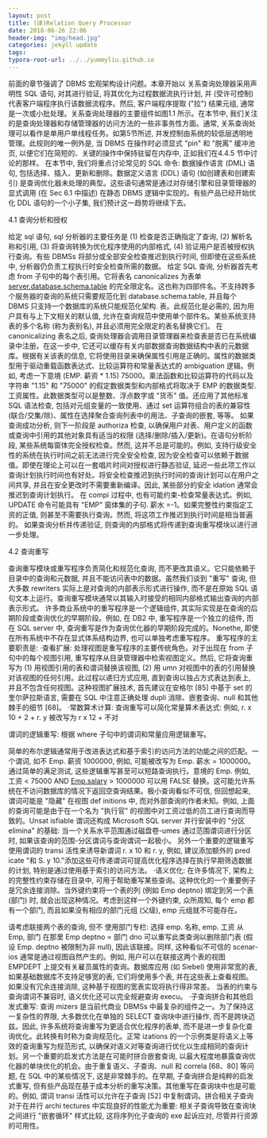 ```yaml
---
layout: post
title: (译)Relation Query Processor
date: 2018-06-26 22:06
header-img: "img/head.jpg"
categories: jekyll update
tags:
typora-root-url: ../../yummyliu.github.io
---
```


前面的章节强调了 DBMS 宏观架构设计问题。本章开始以
关系查询处理器采用声明性 SQL 语句, 对其进行验证, 将其优化为过程数据流执行计划, 并 (受许可控制) 代表客户端程序执行该数据流程序。然后, 客户端程序提取 ("拉") 结果元组, 通常是一次或小批处理。关系查询处理器的主要组件如图1.1 所示。在本节中, 我们关注的是查询处理器和存储管理器的访问方法的一些非事务性方面。通常, 关系查询处理可以看作是单用户单线程任务。如第5节所述, 并发控制由系统的较低层透明地管理。此规则的唯一例外是, 当 DBMS 在操作时必须显式 "pin" 和 "脱离" 缓冲池页, 以便它们在简短的、关键的操作中保持驻留在内存中, 正如我们在4.4.5 节中讨论的那样。
在本节中, 我们将重点讨论常见的 SQL 命令: 数据操作语言 (DML) 语句, 包括选择、插入、更新和删除。数据定义语言 (DDL) 语句 (如创建表和创建索引) 是查询优化器未处理的典型。这些语句通常是通过对存储引擎和目录管理器的显式调用 (在 Sec 6.1 中描述) 在静态 DBMS 逻辑中实现的。有些产品已经开始优化 DDL 语句的一个小子集, 我们预计这一趋势将继续下去。



4.1 查询分析和授权

 给定 sql 语句, sql 分析器的主要任务是 (1) 检查是否正确指定了查询, (2) 解析名称和引用, (3) 将查询转换为优化程序使用的内部格式, (4) 验证用户是否被授权执行查询。有些 DBMSs 将部分或全部安全检查推迟到执行时间, 但即使在这些系统中, 分析器仍负责工程执行时安全检查所需的数据。 给定 SQL 查询, 分析器首先考虑 from 子句中的每个表引用。它将表名 canonicalizes 为表单 [server.database.schema.table](https://ssl.microsofttranslator.com/bv.aspx?from=&to=zh-CHS&a=server.database.schema.table) 的完全限定名。这也称为四部件名。不支持跨多个服务器的查询的系统只需要规范化到 database.schema.table, 并且每个 DBMS 只支持一个数据库的系统只能规范化架构. 表。此规范化是必需的, 因为用户具有与上下文相关的默认值, 允许在查询规范中使用单个部件名。某些系统支持表的多个名称 (称为表别名), 并且必须用完全限定的表名替换它们。 在 canonicalizing 表名之后, 查询处理器会调用目录管理器来检查表是否已在系统编录中注册。在这一步中, 它还可以缓存有关内部数据查询数据结构中表的元数据库。根据有关该表的信息, 它将使用目录来确保属性引用是正确的。属性的数据类型用于驱动重载函数表达式、比较运算符和常量表达式的 ambiguation 逻辑。例如, 考虑一下意境 (EMP. 薪资 * 1.15) 75000。乘法函数和比较运算符的代码以及字符串 "1.15" 和 "75000" 的假定数据类型和内部格式将取决于 EMP 的数据类型. 工资属性。此数据类型可以是整数、浮点数字或 "货币" 值。还应用了其他标准 SQL 语法检查, 包括对元组变量的一致使用、通过 set 运算符组合的表的兼容性 (联合/交集/除)、属性在选择聚合查询列表中的用法、子查询的嵌套, 等等。 如果查询成功分析, 则下一阶段是 authoriza 检查, 以确保用户对表、用户定义的函数或查询中引用的其他对象具有适当的权限 (选择/删除/插入/更新)。在语句分析阶段, 某些系统每窗体完全授权检查。然而, 这并不总是可能的。例如, 支持行级安全性的系统在执行时间之前无法进行完全安全检查, 因为安全检查可以依赖于数据值。即使在理论上可以在一套唱片时间对授权进行静态验证, 延迟一些此项工作以查询计划执行时间也有好处。将安全检查推迟到执行时间的查询计划可以在用户之间共享, 并且在安全更改时不需要重新编译。因此, 某些部分的安全 idation 通常会推迟到查询计划执行。 在 compi 过程中, 也有可能约束-检查常量表达式。例如, UPDATE 命令可能具有 "EMP" 窗体集的子句. 薪水 =-1。如果完整性约束指定工资的正值, 则甚至不需要执行查询。然而, 将这项工作推迟到执行时间是相当普遍的。 如果查询分析并传递验证, 则查询的内部格式将传递到查询重写模块以进行进一步处理。

4.2 查询重写

查询重写模块或重写程序负责简化和规范化查询, 而不更改其语义。它只能依赖于目录中的查询和元数据, 并且不能访问表中的数据。虽然我们谈到 "重写" 查询, 但大多数 rewriters 实际上是对查询的内部表示形式进行操作, 而不是在原始 SQL 语句文本上运行。查询重写模块通常以其输入时接受的相同内部格式输出查询的内部表示形式。
许多商业系统中的重写程序是一个逻辑组件, 其实际实现是在查询的后期阶段或查询优化的早期阶段。例如, 在 DB2 中, 重写程序是一个独立的组件, 而在 SQL server 中, 查询重写是作为查询优化器的早期阶段完成的。Nonethe, 即使在所有系统中不存在显式体系结构边界, 也可以单独考虑重写程序。
重写程序的主要职责是:
·查看扩展: 处理视图是重写程序的主要传统角色。对于出现在 from 子句中的每个视图引用, 重写程序从目录管理器中检索视图定义。然后, 它将查询重写为 (1) 用视图引用的表和谓词替换该视图, (2) 用 umn 对视图中的表的引用替换对该视图的任何引用。此过程以递归方式应用, 直到查询以独占方式表达到表上, 并且不包含任何视图。这种视图扩展技术, 首先建议在安格尔 [85] 中基于 set 的奎尔萨拉斯语言, 需要在 SQL 中注意正确处理 dupli 消除、嵌套查询、null 和其他棘手的细节 [68]。
·常数算术计算: 查询重写可以简化常量算术表达式: 例如, r. x 10 + 2 + r. y 被改写为 r x 12 + 不对

谓词的逻辑重写: 根据 where 子句中的谓词和常量应用逻辑重写。

简单的布尔逻辑通常用于改进表达式和基于索引的访问方法的功能之间的匹配。一个谓词, 如不 Emp. 薪资 1000000, 例如, 可能被改写为 Emp. 薪水 = 1000000。通过简单的满足测试, 这些逻辑重写甚至可以短路查询执行。意境的 Emp. 例如, 工资 < 75000 AND [Emp.salary](https://ssl.microsofttranslator.com/bv.aspx?from=&to=zh-CHS&a=Emp.salary) > 1000000 可以用 FALSE 替换。这可能允许系统在不访问数据库的情况下返回空查询结果。极小查询看似不可信, 但回想起来, 谓词可能是 "隐藏" 在视图 def initions 中, 而对外部查询的作者未知。例如, 上面的查询可能是由于在一个名为 "执行官" 的视图中对工资过低的员工进行查询而导致的。Unsat isfiable 谓词还构成 Microsoft SQL server 并行安装中的 "分区 elimina" 的基础: 当一个关系水平范围通过磁盘卷-umes 通过范围谓词进行分区时, 如果该查询的范围-分区谓词与查询谓词一起极小。 另外一个重要的逻辑重写使用谓词的 transi 活性来诱导新谓词 r. x 10 和 r. y, 例如, 建议添加额外的 pred icate "和 S. y 10."添加这些可传递谓词可提高优化程序选择在执行早期筛选数据的计划, 特别是通过使用基于索引的访问方法。 ·语义优化: 在许多情况下, 架构上的完整性约束存储在目录中, 可用于帮助重写某些查询。这种优化的一个重要例子是冗余连接消除。当外键约束将一个表的列 (例如 Emp deptno) 绑定到另一个表 (部门) 时, 就会出现这种情况。考虑到这样一个外键约束, 众所周知, 每个 emp 都有一个部门, 而且如果没有相应的部门元组 (父级), emp 元组就不可能存在。

请考虑联接两个表的查询, 但不
使用部门专栏:
    选择 emp. 名称, emp. 工资
      从 Emp, 部门
      在那里 Emp deptno = 部门 dno
可以重写此类查询以删除部门表 (假设 Emp. deptno 被限制为非 null), 因此该联接。同样, 这种看似不可信的 scenar-ios 通常是通过视图自然产生的。例如, 用户可以在联接这两个表的视图 EMPDEPT 上提交有关雇员属性的查询。数据库应用 (如 Siebel) 使用非常宽的表, 如果基础数据库不支持足够宽的表, 它们将使用多个表, 并在这些表上查看视图。如果没有冗余连接消除, 这种基于视图的宽表实现将执行得非常差。
当表的约束与查询谓词不兼容时, 语义优化还可以完全规避查询 execu。
·子查询拼合和其他启发式重写: 查询 mizers 是当前代商业 DBMSs 中最复杂的组件之一。为了保持这一复杂性的界限, 大多数优化在单独的 SELECT 查询块中进行操作, 而不是跨块迈兹。因此, 许多系统将查询重写为更适合优化程序的表单, 而不是进一步复杂化查询优化。此转换有时称为查询规范化。正常 izations 的一个示例类是将语义上等效的查询重写为规范形式, 以确保对语义对等查询进行优化以生成相同的查询计划。另一个重要的启发式方法是在可能时拼合嵌套查询, 以最大程度地暴露查询优化器的单块优化的机会。由于重复语义、子查询、null 和 correla [68、80] 等问题, 在 SQL 中的某些情况下, 这是非常棘手的。在早期, 子查询拼合是纯粹的启发式重写, 但有些产品现在基于成本分析的重写决策。其他重写在查询块中也是可能的。例如, 谓词 transi 活性可以允许在子查询 [52] 中复制谓词。拼合相关子查询对于在并行 archi tectures 中实现良好的性能尤为重要: 相关子查询导致在查询块之间进行 "嵌套循环" 样式比较, 这将序列化子查询的 exe 起诉应对, 尽管并行资源的可用性。